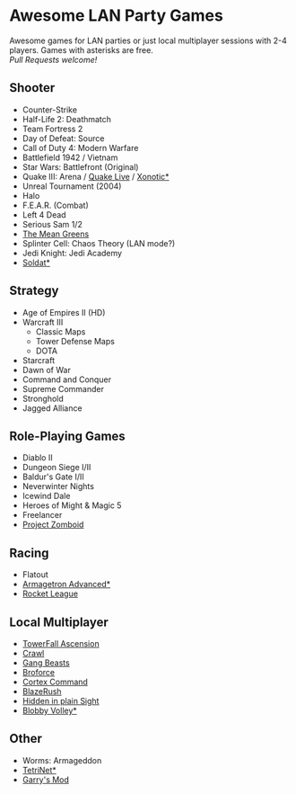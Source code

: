 # Awesome LAN Party Games
Awesome games for LAN parties or just local multiplayer sessions with 2-4 players. Games with asterisks are free.  
*Pull Requests welcome!*

## Shooter
- Counter-Strike
- Half-Life 2: Deathmatch
- Team Fortress 2
- Day of Defeat: Source
- Call of Duty 4: Modern Warfare
- Battlefield 1942 / Vietnam
- Star Wars: Battlefront (Original)
- Quake III: Arena / [Quake Live](http://www.quakelive.com) / [Xonotic*](http://www.xonotic.org)
- Unreal Tournament (2004)
- Halo
- F.E.A.R. (Combat)
- Left 4 Dead
- Serious Sam 1/2
- [The Mean Greens](http://www.themeangreens.com)
- Splinter Cell: Chaos Theory (LAN mode?)
- Jedi Knight: Jedi Academy
- [Soldat*](http://soldat.pl/en)

## Strategy
- Age of Empires II (HD)
- Warcraft III
    - Classic Maps
    - Tower Defense Maps
    - DOTA
- Starcraft
- Dawn of War
- Command and Conquer
- Supreme Commander
- Stronghold
- Jagged Alliance

## Role-Playing Games
- Diablo II
- Dungeon Siege I/II
- Baldur's Gate I/II
- Neverwinter Nights
- Icewind Dale
- Heroes of Might & Magic 5
- Freelancer
- [Project Zomboid](http://www.projectzomboid.com)

## Racing
- Flatout
- [Armagetron Advanced*](http://armagetronad.org)
- [Rocket League](http://rocketleague.psyonix.com)

## Local Multiplayer
- [TowerFall Ascension](http://www.towerfall-game.com)
- [Crawl](http://www.powerhoof.com/crawl)
- [Gang Beasts](https://gangbeasts.com)
- [Broforce](http://www.broforcegame.com)
- [Cortex Command](http://www.datarealms.com/games.php)
- [BlazeRush](http://blazerush.com)
- [Hidden in plain Sight](http://store.steampowered.com/app/303590)
- [Blobby Volley*](http://blobby.sourceforge.net)

## Other
- Worms: Armageddon
- [TetriNet*](http://tetrinet.info)
- [Garry's Mod](http://www.garrysmod.com)
